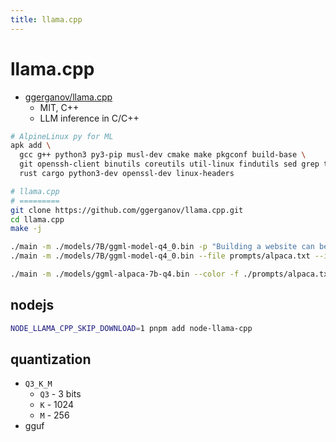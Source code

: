 ```yaml
---
title: llama.cpp
---
```


# llama.cpp

- [ggerganov/llama.cpp](https://github.com/ggerganov/llama.cpp)
  - MIT, C++
  - LLM inference in C/C++

```bash
# AlpineLinux py for ML
apk add \
  gcc g++ python3 py3-pip musl-dev cmake make pkgconf build-base \
  git openssh-client binutils coreutils util-linux findutils sed grep tar wget curl neofetch \
  rust cargo python3-dev openssl-dev linux-headers

# llama.cpp
# =========
git clone https://github.com/ggerganov/llama.cpp.git
cd llama.cpp
make -j

./main -m ./models/7B/ggml-model-q4_0.bin -p "Building a website can be done in 10 simple steps:" -n 512
./main -m ./models/7B/ggml-model-q4_0.bin --file prompts/alpaca.txt --instruct --ctx_size 2048 --keep -1

./main -m ./models/ggml-alpaca-7b-q4.bin --color -f ./prompts/alpaca.txt -ins -b 256 --top_k 10000 --temp 0.2 --repeat_penalty 1 -t 7
```

## nodejs

```bash
NODE_LLAMA_CPP_SKIP_DOWNLOAD=1 pnpm add node-llama-cpp
```

## quantization

- `Q3_K_M`
  - `Q3` - 3 bits
  - `K` - 1024
  - `M` - 256
- gguf
